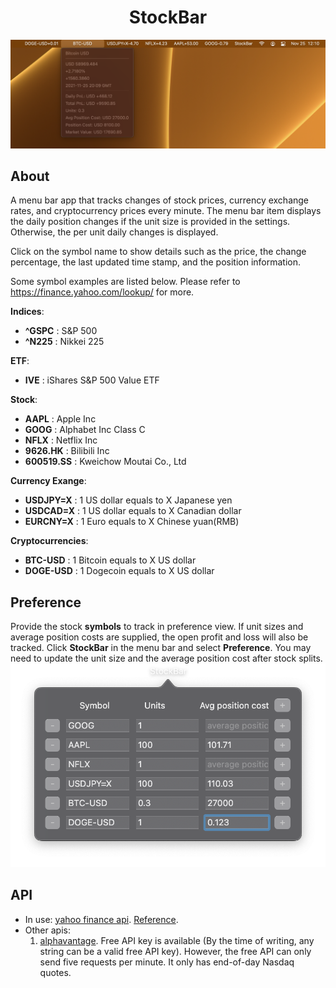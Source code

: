 <h1 align="center"> StockBar </h1>

<p align="center">
    <img alt="mainDisplay" src=Screenshots/StockBar.png>
</p>

## About
A menu bar app that tracks changes of stock prices, currency exchange rates, and cryptocurrency prices every minute.
The menu bar item displays the daily position changes if the unit size is provided in the settings. Otherwise, the per unit daily changes is displayed.

Click on the symbol name to show details such as the price, the change percentage, the last updated time stamp, and the position information. 

Some symbol examples are listed below. Please refer to https://finance.yahoo.com/lookup/ for more.

**Indices**:
* **^GSPC** : S&P 500
* **^N225** : Nikkei 225

**ETF**:
* **IVE** : iShares S&P 500 Value ETF

**Stock**:
* **AAPL** : Apple Inc
* **GOOG** : Alphabet Inc Class C
* **NFLX** : Netflix Inc
* **<span>9626.HK</span>** : Bilibili Inc
* **<span>600519.SS</span>** : Kweichow Moutai Co., Ltd

**Currency Exange**:
* **USDJPY=X** : 1 US dollar equals to X Japanese yen
* **USDCAD=X** : 1 US dollar equals to X Canadian dollar
* **EURCNY=X** : 1 Euro equals to X Chinese yuan(RMB)

**Cryptocurrencies**:
* **BTC-USD** : 1 Bitcoin equals to X US dollar
* **DOGE-USD** : 1 Dogecoin equals to X US dollar

## Preference
Provide the stock **symbols** to track in preference view. If unit sizes and average position costs are supplied, the open profit and loss will also be tracked. Click **StockBar** in the menu bar and select **Preference**. You may need to update the unit size and the average position cost after stock splits.
![preference](Screenshots/Settings.png)
## API
* In use: [yahoo finance api](https://query1.finance.yahoo.com/v8/finance/chart/AAPL?interval=1d). [Reference](https://www.yahoofinanceapi.com).
* Other apis:
    1. [alphavantage](https://www.alphavantage.co). Free API key is available (By the time of writing, any string can be a valid free API key). However, the free API can only send five requests per minute. It only has end-of-day Nasdaq quotes.
